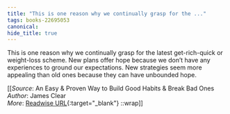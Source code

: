 ```yaml
---
title: "This is one reason why we continually grasp for the ..."
tags: books-22695053
canonical: 
hide_title: true
---
```


This is one reason why we continually grasp for the latest get-rich-quick or weight-loss scheme. New plans offer hope because we don’t have any experiences to ground our expectations. New strategies seem more appealing than old ones because they can have unbounded hope.


[[_Source_: An Easy & Proven Way to Build Good Habits & Break Bad Ones<br>
_Author_: James Clear<br>
_More_: [Readwise URL](https://readwise.io/open/446271381){:target="_blank"}
::wrap]]